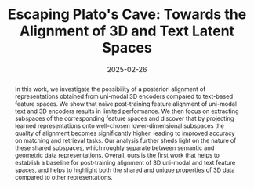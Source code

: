 ---
# Documentation: https://wowchemy.com/docs/managing-content/

title: "Escaping Plato's Cave: Towards the Alignment of 3D and Text Latent Spaces"
subtitle: ''
summary: ''
authors:
- Souhail Hadgi
- moschella
- santilli
- Diego Gomez
- Qixing Huang
- rodola
- melzi
- Maks Ovsjanikov

# Author notes (optional)
#author_notes:
#  - 'Equal contribution'
#  - 'Equal contribution'

tags: []
categories: []
date: '2025-02-26'
lastmod: 2025-02-27T:26:44
featured: false
draft: false
publication_short: "CVPR 2025"

image:
  caption: ''
  focal_point: 'Center'
  preview_only: false

projects: []
publishDate: '2025-27-02T:26:44'
publication_types:
- '1'
abstract: "In this work, we investigate the possibility of a posteriori alignment of representations obtained from uni-modal 3D encoders compared to text-based feature spaces. We show that naive post-training feature alignment of uni-modal text and 3D encoders results in limited performance. We then focus on extracting subspaces of the corresponding feature spaces and discover that by projecting learned representations onto well-chosen lower-dimensional subspaces the quality of alignment becomes significantly higher, leading to improved accuracy on matching and retrieval tasks. Our analysis further sheds light on the nature of these shared subspaces, which roughly separate between semantic and geometric data representations. Overall, ours is the first work that helps to establish a baseline for post-training alignment of 3D uni-modal and text feature spaces, and helps to highlight both the shared and unique properties of 3D data compared to other representations."

links:
- name: arXiv
  url : https://arxiv.org/abs/2503.05283
- name: 'PDF'
  url: https://openaccess.thecvf.com/content_ICCV_2019/papers/Henzler_Escaping_Platos_Cave_3D_Shape_From_Adversarial_Rendering_ICCV_2019_paper.pdf

publication: '*The IEEE/CVF Conference on Computer Vision and Pattern Recognition 2025 (CVPR)*'
---